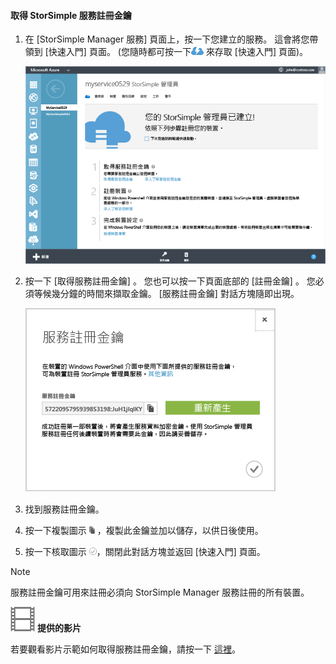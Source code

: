 <!--author=alkohli last changed: 9/17/15-->

#### <a name="to-get-the-storsimple-service-registration-key"></a>取得 StorSimple 服務註冊金鑰
1. 在 [StorSimple Manager 服務] 頁面上，按一下您建立的服務。 這會將您帶領到 [快速入門]  頁面。 (您隨時都可按一下![StorSimple 快速入門圖示](./media/storsimple-get-service-registration-key/HCS_QuickStartIcon-include.png) 來存取 [快速入門] 頁面)。
   
     ![StorSimple 快速入門頁面](./media/storsimple-get-service-registration-key/HCS_ServiceQuickStart-include.png)
2. 按一下 [取得服務註冊金鑰] 。 您也可以按一下頁面底部的 [註冊金鑰]  。 您必須等候幾分鐘的時間來擷取金鑰。 [服務註冊金鑰]  對話方塊隨即出現。
   
     ![[服務註冊金鑰] 對話方塊](./media/storsimple-get-service-registration-key/HCS_GetServiceRegistrationKey-include.png)
3. 找到服務註冊金鑰。
4. 按一下複製圖示  ![StorSimple 複製圖示](./media/storsimple-get-service-registration-key/HCS_CopyIcon-include.png) ，複製此金鑰並加以儲存，以供日後使用。
5. 按一下核取圖示 ![StorSimple 核取圖示](./media/storsimple-get-service-registration-key/HCS_CheckIcon-include.png)，關閉此對話方塊並返回 [快速入門] 頁面。

> [!NOTE]
> 服務註冊金鑰可用來註冊必須向 StorSimple Manager 服務註冊的所有裝置。
> 
> 

![提供的影片](./media/storsimple-get-service-registration-key/Video_icon.png) **提供的影片**

若要觀看影片示範如何取得服務註冊金鑰，請按一下 [這裡](https://azure.microsoft.com/documentation/videos/get-the-service-registration-key/)。



<!--HONumber=Nov16_HO2-->


